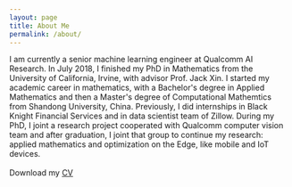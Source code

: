 ```yaml
---
layout: page
title: About Me
permalink: /about/
---
```

I am currently a senior machine learning engineer at Qualcomm AI Research. 
In July 2018, I finished my PhD in Mathematics from the University of California, Irvine, with advisor Prof. Jack Xin. I started my academic career in mathematics, with a Bachelor's degree in Applied Mathematics and then a Master's degree of Computational Mathemtics from Shandong University, China. Previously, I did internships in Black Knight Financial Services and in data scientist team of Zillow. During my PhD, I joint a research project cooperated with Qualcomm computer vision team and after graduation, I joint that group to continue my research:  applied mathematics and optimization on the Edge, like mobile and IoT devices. 
<br>
<br>
Download my <a href="" download="">CV</a><br>
<br>
